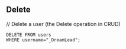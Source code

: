
Delete
------


// Delete a user (the Delete operation in CRUD)

```
DELETE FROM users
WHERE username="_DreamLead";
```



